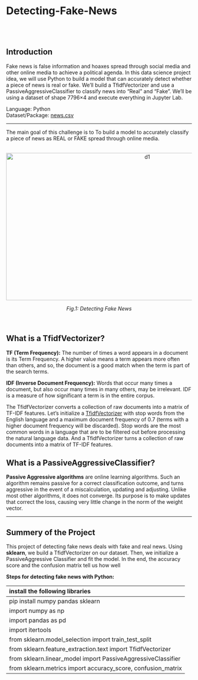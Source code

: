 # Detecting-Fake-News
<br /><br />
## Introduction

Fake news is false information and hoaxes spread through social media and other online media to achieve a political agenda. In this data science project idea, we will use Python to build a model that can accurately detect whether a piece of news is real or fake. We’ll build a TfidfVectorizer and use a PassiveAggressiveClassifier to classify news into “Real” and “Fake”. We’ll be using a dataset of shape 7796×4 and execute everything in Jupyter Lab.

Language: Python <br />
Dataset/Package: [news.csv](https://github.com/Mina-Rahmanian/Detecting-fake-news/blob/main/news.csv)

----------------------------------------------------------------------------------------------------
The main goal of this challenge is to To build a model to accurately classify a piece of news as REAL or FAKE spread through online media.
<br /><br />

<p align="center">
<img width="750" height="400" alt="d1" src="https://user-images.githubusercontent.com/71558720/195906991-db366e95-8769-4c6d-af5e-50ef819be7ec.PNG">
</p>
<p align="center">
<em>Fig.1: Detecting Fake News</em>
</p> <br /> 


## What is a TfidfVectorizer?

**TF (Term Frequency):** The number of times a word appears in a document is its Term Frequency. A higher value means a term appears more often than others, and so, the document is a good match when the term is part of the search terms.

**IDF (Inverse Document Frequency):** Words that occur many times a document, but also occur many times in many others, may be irrelevant. IDF is a measure of how significant a term is in the entire corpus.

The TfidfVectorizer converts a collection of raw documents into a matrix of TF-IDF features. Let’s initialize a [TfidfVectorizer](https://scikit-learn.org/stable/modules/generated/sklearn.feature_extraction.text.TfidfVectorizer.html) with stop words from the English language and a maximum document frequency of 0.7 (terms with a higher document frequency will be discarded). Stop words are the most common words in a language that are to be filtered out before processing the natural language data. And a TfidfVectorizer turns a collection of raw documents into a matrix of TF-IDF features.


## What is a PassiveAggressiveClassifier?

**Passive Aggressive algorithms** are online learning algorithms. Such an algorithm remains passive for a correct classification outcome, and turns aggressive in the event of a miscalculation, updating and adjusting. Unlike most other algorithms, it does not converge. Its purpose is to make updates that correct the loss, causing very little change in the norm of the weight vector.

----------------------------------------------------------------------------------------------------
## Summery of the Project

This project of detecting fake news deals with fake and real news. Using **sklearn**, we build a TfidfVectorizer on our dataset. Then, we initialize a PassiveAggressive Classifier and fit the model. In the end, the accuracy score and the confusion matrix tell us how well 


**Steps for detecting fake news with Python:**

|install the following libraries                                | 
|:----------------------------------------------------------------|
|pip install numpy pandas sklearn                                |
|import numpy as np                                              |
|import pandas as pd                                             |
|import itertools                                                |
|from sklearn.model_selection import train_test_split            |
|from sklearn.feature_extraction.text import TfidfVectorizer     |
|from sklearn.linear_model import PassiveAggressiveClassifier    |
|from sklearn.metrics import accuracy_score, confusion_matrix    |   






